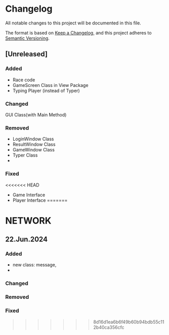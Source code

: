 # Changelog

All notable changes to this project will be documented in this file.

The format is based on [Keep a Changelog](https://keepachangelog.com/en/1.1.0/),
and this project adheres to [Semantic Versioning](https://semver.org/spec/v2.0.0.html).

## [Unreleased]

### Added
- Race code
- GameScreen Class in View Package
- Typing Player (instead of Typer)

### Changed
GUI Class(with Main Method)
### Removed
- LoginWindow Class
- ResultWindow Class
- GameWindow Class
- Typer Class
- 
### Fixed
<<<<<<< HEAD
- Game Interface
- Player Interface
=======


# NETWORK
## 22.Jun.2024

### Added
- new class: message, 
- 

### Changed

### Removed

### Fixed
>>>>>>> 8d16d1ea6b6f49b60b94bdb55c112b40ca356cfc
